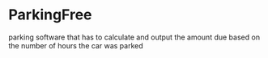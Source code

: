 # ParkingFree
parking software that has to calculate and output the amount due based on the number of hours the car was parked
